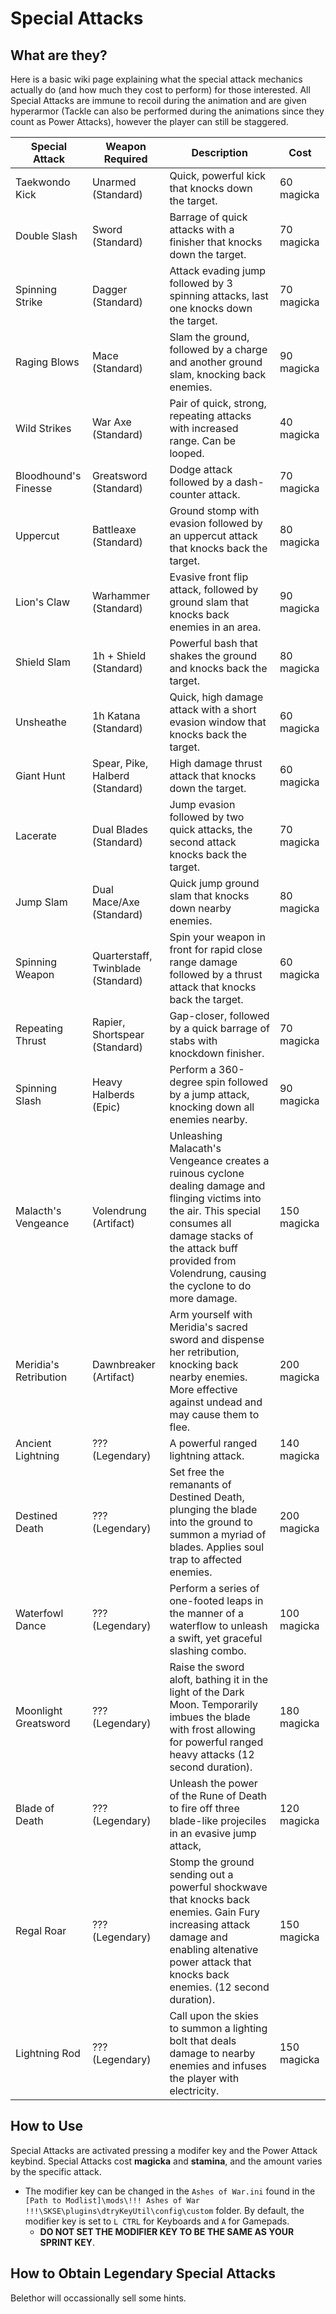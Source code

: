 # Special Attacks

## What are they?

Here is a basic wiki page explaining what the special attack mechanics actually do (and how much they cost to perform) for those interested. All Special Attacks are immune to recoil during the animation and are given hyperarmor (Tackle can also be performed during the animations since they count as Power Attacks), however the player can still be staggered.

| Special Attack        | Weapon Required                    | Description                                                                                                                                                               | Cost        |
|-----------------------|------------------------------------|---------------------------------------------------------------------------------------------------------------------------------------------------------------------------|-------------|
| Taekwondo Kick        | Unarmed (Standard)                 | Quick, powerful kick that knocks down the target.                                                                                                                         | 60 magicka  |
| Double Slash          | Sword (Standard)                   | Barrage of quick attacks with a finisher that knocks down the target.                                                                                                     | 70 magicka  |
| Spinning Strike       | Dagger (Standard)                  | Attack evading jump followed by 3 spinning attacks, last one knocks down the target.                                                                                      | 70 magicka  |
| Raging Blows          | Mace (Standard)                    | Slam the ground, followed by a charge and another ground slam, knocking back enemies.                                                                                     | 90 magicka  |
| Wild Strikes          | War Axe (Standard)                 | Pair of quick, strong, repeating attacks with increased range. Can be looped.                                                                                             | 40 magicka  |
| Bloodhound's Finesse  | Greatsword (Standard)              | Dodge attack followed by a dash-counter attack.                                                                                                                           | 70 magicka  |
| Uppercut              | Battleaxe (Standard)               | Ground stomp with evasion followed by an uppercut attack that knocks back the target.                                                                                     | 80 magicka  |
| Lion's Claw           | Warhammer (Standard)               | Evasive front flip attack, followed by ground slam that knocks back enemies in an area.                                                                                   | 90 magicka  |
| Shield Slam           | 1h + Shield (Standard)             | Powerful bash that shakes the ground and knocks back the target.                                                                                                          | 80 magicka  |
| Unsheathe             | 1h Katana (Standard)               | Quick, high damage attack with a short evasion window that knocks back the target.                                                                                        | 60 magicka  |
| Giant Hunt            | Spear, Pike, Halberd (Standard)    | High damage thrust attack that knocks down the target.                                                                                                                    | 60 magicka  |
| Lacerate              | Dual Blades (Standard)             | Jump evasion followed by two quick attacks, the second attack knocks back the target.                                                                                     | 70 magicka  |
| Jump Slam             | Dual Mace/Axe (Standard)           | Quick jump ground slam that knocks down nearby enemies.                                                                                                                   | 80 magicka  |
| Spinning Weapon       | Quarterstaff, Twinblade (Standard) | Spin your weapon in front  for rapid close range damage followed by a thrust attack that knocks back the target.                                                          | 60 magicka  |
| Repeating Thrust      | Rapier, Shortspear (Standard)      | Gap-closer, followed by a quick barrage of stabs with knockdown finisher.                                                                                                 | 70 magicka  |
| Spinning Slash        | Heavy Halberds (Epic)              | Perform a 360-degree spin followed by a jump attack, knocking down all enemies nearby.                                                                                    | 90 magicka  |
| Malacth's Vengeance   | Volendrung (Artifact)              | Unleashing Malacath's Vengeance creates a ruinous cyclone dealing damage and flinging victims into the air. This special consumes all damage stacks of the attack buff provided from Volendrung, causing the cyclone to do more damage.| 150 magicka |
| Meridia's Retribution | Dawnbreaker (Artifact)             | Arm yourself with Meridia's sacred sword and dispense her retribution, knocking back nearby enemies. More effective against undead and may cause them to flee.            | 200 magicka |
| Ancient Lightning     | ??? (Legendary)                    | A powerful ranged lightning attack.                                                                                                                                       | 140 magicka |
| Destined Death        | ??? (Legendary)                    | Set free the remanants of Destined Death, plunging the blade into the ground to summon a myriad of blades. Applies soul trap to affected enemies.                         | 200 magicka |
| Waterfowl Dance       | ??? (Legendary)                    | Perform a series of one-footed leaps in the manner of a waterflow to unleash a swift, yet graceful slashing combo.                                                        | 100 magicka |
| Moonlight Greatsword  | ??? (Legendary)                    | Raise the sword aloft, bathing it in the light of the Dark Moon. Temporarily imbues the blade with frost allowing for powerful ranged heavy attacks (12 second duration). | 180 magicka |
| Blade of Death        | ??? (Legendary)                    | Unleash the power of the Rune of Death to fire off three blade-like projeciles in an evasive jump attack,                                                                 | 120 magicka |
| Regal Roar            | ??? (Legendary)                    | Stomp the ground sending out a powerful shockwave that knocks back enemies. Gain Fury increasing attack damage and enabling altenative power attack that knocks back enemies. (12 second duration).| 150 magicka |
| Lightning Rod         | ??? (Legendary)                    | Call upon the skies to summon a lighting bolt that deals damage to nearby enemies and infuses the player with electricity.                                                | 150 magicka |

## How to Use

Special Attacks are activated pressing a modifer key and the Power Attack keybind. Special Attacks cost **magicka** and **stamina**, and the amount varies by the specific attack. 
 - The modifier key can be changed in the `Ashes of War.ini` found in the `[Path to Modlist]\mods\!!! Ashes of War !!!\SKSE\plugins\dtryKeyUtil\config\custom` folder. By default, the modifier key is set to `L CTRL` for Keyboards and `A` for Gamepads.  
     - **DO NOT SET THE MODIFIER KEY TO BE THE SAME AS YOUR SPRINT KEY**.  

## How to Obtain Legendary Special Attacks

Belethor will occassionally sell some hints.
